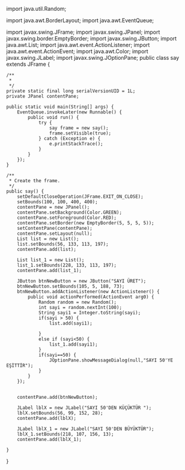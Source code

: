 import java.util.Random;

import java.awt.BorderLayout;
import java.awt.EventQueue;

import javax.swing.JFrame;
import javax.swing.JPanel;
import javax.swing.border.EmptyBorder;
import javax.swing.JButton;
import java.awt.List;
import java.awt.event.ActionListener;
import java.awt.event.ActionEvent;
import java.awt.Color;
import javax.swing.JLabel;
import javax.swing.JOptionPane;
public class say extends JFrame {

	/**
	 * 
	 */
	private static final long serialVersionUID = 1L;
	private JPanel contentPane;

	public static void main(String[] args) {
		EventQueue.invokeLater(new Runnable() {
			public void run() {
				try {
					say frame = new say();
					frame.setVisible(true);
				} catch (Exception e) {
					e.printStackTrace();
				}
			}
		});
	}

	/**
	 * Create the frame.
	 */
	public say() {
		setDefaultCloseOperation(JFrame.EXIT_ON_CLOSE);
		setBounds(100, 100, 400, 400);
		contentPane = new JPanel();
		contentPane.setBackground(Color.GREEN);
		contentPane.setForeground(Color.RED);
		contentPane.setBorder(new EmptyBorder(5, 5, 5, 5));
		setContentPane(contentPane);
		contentPane.setLayout(null);
		List list = new List();
		list.setBounds(56, 133, 113, 197);
		contentPane.add(list);
		
		List list_1 = new List();
		list_1.setBounds(228, 133, 113, 197);
		contentPane.add(list_1);
		
		JButton btnNewButton = new JButton("SAYI ÜRET");
		btnNewButton.setBounds(105, 5, 188, 73);
		btnNewButton.addActionListener(new ActionListener() {
			public void actionPerformed(ActionEvent arg0) {
				Random random = new Random();
				int sayi = random.nextInt(100);
				String sayi1 = Integer.toString(sayi);
				if(sayi > 50) {
					list.add(sayi1);
						
				}
				else if (sayi<50) {
					list_1.add(sayi1);
				}
				if(sayi==50) {
					JOptionPane.showMessageDialog(null,"SAYI 50'YE EŞİTTİR");
				}
			}
		});
		
		
		contentPane.add(btnNewButton);
		
		JLabel lblX = new JLabel("SAYI 50'DEN KÜÇÜKTÜR ");
		lblX.setBounds(56, 99, 152, 28);
		contentPane.add(lblX);
		
		JLabel lblX_1 = new JLabel("SAYI 50'DEN BÜYÜKTÜR");
		lblX_1.setBounds(218, 107, 156, 13);
		contentPane.add(lblX_1);
		
	}
}
